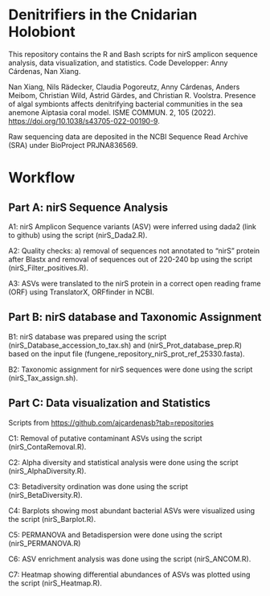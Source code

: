 # Denitrifiers in the Cnidarian Holobiont

This repository contains the R and Bash scripts for nirS amplicon sequence analysis, data visualization, and statistics. 
Code Developper: Anny Cárdenas, Nan Xiang.

Nan Xiang, Nils Rädecker, Claudia Pogoreutz, Anny Cárdenas, Anders Meibom, Christian Wild, Astrid Gärdes, and Christian R. Voolstra. Presence of algal symbionts affects denitrifying bacterial communities in the sea anemone Aiptasia coral model. ISME COMMUN. 2, 105 (2022). https://doi.org/10.1038/s43705-022-00190-9.

Raw sequencing data are deposited in the NCBI Sequence Read Archive (SRA) under BioProject PRJNA836569. 

# Workflow

## Part A: nirS Sequence Analysis

A1: nirS Amplicon Sequence variants (ASV) were inferred using dada2 (link to github) using the script (nirS_Dada2.R).

A2: Quality checks: a) removal of sequences not annotated to “nirS” protein after Blastx and removal of sequences out of 220-240 bp using the script (nirS_Filter_positives.R). 

A3: ASVs were translated to the nirS protein in a correct open reading frame (ORF) using TranslatorX, ORFfinder in NCBI. 


## Part B: nirS database and Taxonomic Assignment 

B1: nirS database was prepared using the script (nirS_Database_accession_to_tax.sh) and (nirS_Prot_database_prep.R) based on the input file (fungene_repository_nirS_prot_ref_25330.fasta). 

B2: Taxonomic assignment for nirS sequences were done using the script (nirS_Tax_assign.sh). 


## Part C: Data visualization and Statistics 
Scripts from https://github.com/ajcardenasb?tab=repositories

C1: Removal of putative contaminant ASVs using the script (nirS_ContaRemoval.R).

C2: Alpha diversity and statistical analysis were done using the script (nirS_AlphaDiversity.R).

C3: Betadiversity ordination was done using the script (nirS_BetaDiversity.R). 

C4: Barplots showing most abundant bacterial ASVs were visualized using the script (nirS_Barplot.R).

C5: PERMANOVA and Betadispersion were done using the script (nirS_PERMANOVA.R)

C6: ASV enrichment analysis was done using the script (nirS_ANCOM.R).

C7: Heatmap showing differential abundances of ASVs was plotted using the script (nirS_Heatmap.R).
